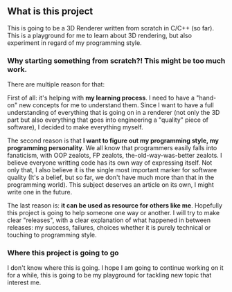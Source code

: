 ## What is this project

This is going to be a 3D Renderer written from scratch in C/C++ (so far). This is a playground for me to learn about 3D rendering, but also experiment in regard of my programming style.

### Why starting something from scratch?! This might be too much work.

There are multiple reason for that: 

First of all: it's helping with **my learning process**. I need to have a "hand-on" new concepts for me to understand them. Since I want to have a full understanding of everything that is going on in a renderer (not only the 3D part but also everything that goes into engineering a "quality" piece of software), I decided to make everything myself.

The second reason is that **I want to figure out my programming style, my programming personality**. We all know that programmers easily falls into fanaticism, with OOP zealots, FP zealots, the-old-way-was-better zealots. I believe everyone writting code has its own way of expressing itself. Not only that, I also believe it is the single most important marker for software quality (It's a belief, but so far, we don't have much more than that in the programming world). This subject deserves an article on its own, I might write one in the future.

The last reason is: **it can be used as resource for others like me**. Hopefully this project is going to help someone one way or another. I will try to make clear "releases", with a clear explanation of what happened in between releases: my success, failures, choices whether it is purely technical or touching to programming style.



### Where this project is going to go

I don't know where this is going. I hope I am going to continue working on it for a while, this is going to be my playground for tackling new topic that interest me.


